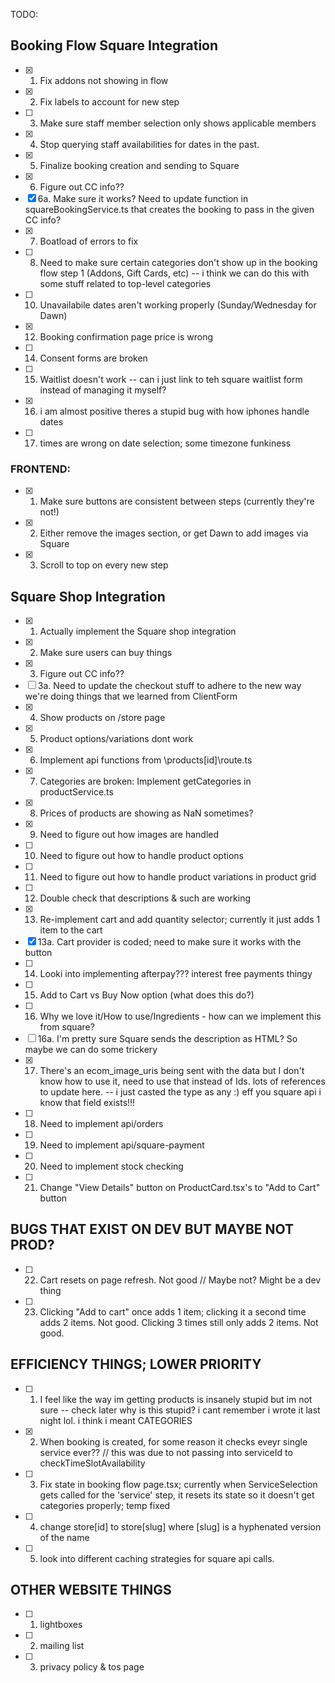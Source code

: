 TODO:

## Booking Flow Square Integration 

- [x] 1. Fix addons not showing in flow 
- [x] 2. Fix labels to account for new step
- [ ] 3. Make sure staff member selection only shows applicable members
- [x] 4. Stop querying staff availabilities for dates in the past.
- [x] 5. Finalize booking creation and sending to Square
- [x] 6. Figure out CC info??
- [x] 6a. Make sure it works? Need to update function in squareBookingService.ts that creates the booking to pass in the given CC info?
- [x] 7. Boatload of errors to fix
- [ ] 8. Need to make sure certain categories don't show up in the booking flow step 1 (Addons, Gift Cards, etc) -- i think we can do this with some stuff related to top-level categories
- [ ] 10. Unavailabile dates aren't working properly (Sunday/Wednesday for Dawn)
- [x] 12. Booking confirmation page price is wrong
- [ ] 14. Consent forms are broken
- [ ] 15. Waitlist doesn't work -- can i just link to teh square waitlist form instead of managing it myself?
- [x] 16. i am almost positive theres a stupid bug with how iphones handle dates
- [ ] 17. times are wrong on date selection; some timezone funkiness


### FRONTEND: 

- [x] 1. Make sure buttons are consistent between steps (currently they're not!)
- [x] 2. Either remove the images section, or get Dawn to add images via Square
- [x] 3. Scroll to top on every new step

## Square Shop Integration

- [x] 1. Actually implement the Square shop integration
- [x] 2. Make sure users can buy things
- [x] 3. Figure out CC info??
- [ ] 3a. Need to update the checkout stuff to adhere to the new way we're doing things that we learned from ClientForm
- [x] 4. Show products on /store page
- [x] 5. Product options/variations dont work
- [x] 6. Implement api functions from \products\[id]\route.ts
- [x] 7. Categories are broken: Implement getCategories in productService.ts
- [x] 8. Prices of products are showing as NaN sometimes?
- [x] 9. Need to figure out how images are handled
- [ ] 10. Need to figure out how to handle product options
- [ ] 11. Need to figure out how to handle product variations in product grid
- [ ] 12. Double check that descriptions & such are working
- [x] 13. Re-implement cart and add quantity selector; currently it just adds 1 item to the cart
- [x] 13a. Cart provider is coded; need to make sure it works with the button
- [ ] 14. Looki into implementing afterpay??? interest free payments thingy
- [ ] 15. Add to Cart vs Buy Now option (what does this do?)
- [ ] 16. Why we love it/How to use/Ingredients - how can we implement this from square?
- [ ] 16a. I'm pretty sure Square sends the description as HTML? So maybe we can do some trickery
- [x] 17. There's an ecom_image_uris being sent with the data but I don't know how to use it, need to use that instead of Ids. lots of references to update here.
-- i just casted the type as any :) eff you square api i know that field exists!!!
- [ ] 18. Need to implement api/orders
- [ ] 19. Need to implement api/square-payment
- [ ] 20. Need to implement stock checking
- [ ] 21. Change "View Details" button on ProductCard.tsx's to "Add to Cart" button


## BUGS THAT EXIST ON DEV BUT MAYBE NOT PROD?
- [ ] 22. Cart resets on page refresh. Not good // Maybe not? Might be a dev thing
- [ ] 23. Clicking "Add to cart" once adds 1 item; clicking it a second time adds 2 items. Not good. Clicking 3 times still only adds 2 items. Not good.

## EFFICIENCY THINGS; LOWER PRIORITY
- [ ] 1. I feel like the way im getting products is insanely stupid but im not sure -- check later
   why is this stupid? i cant remember i wrote it last night lol. i think i meant CATEGORIES
- [x] 2. When booking is created, for some reason it checks eveyr single service ever?? // this was due to not passing into serviceId to checkTimeSlotAvailability
- [ ] 3. Fix state in booking flow page.tsx; currently when ServiceSelection gets called for the 'service' step, it resets its state so it doesn't get categories properly; temp fixed
- [ ] 4. change store\[id] to store\[slug] where [slug] is a hyphenated version of the name
- [ ] 5. look into different caching strategies for square api calls. 

## OTHER WEBSITE THINGS
- [ ] 1. lightboxes
- [ ] 2. mailing list
- [ ] 3. privacy policy & tos page
